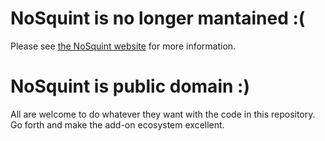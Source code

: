 # NoSquint is no longer mantained :(
Please see [the NoSquint website](https://www.urandom.ca/nosquint/) for more information.

# NoSquint is public domain :)
All are welcome to do whatever they want with the code in this repository.  Go forth and make the add-on ecosystem excellent.
